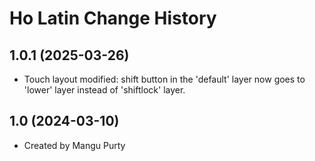 Ho Latin Change History
====================

1.0.1 (2025-03-26)
----------------
* Touch layout modified: shift button in the 'default' layer now goes to 'lower' layer instead of 'shiftlock' layer.

1.0 (2024-03-10)
----------------
* Created by Mangu Purty
